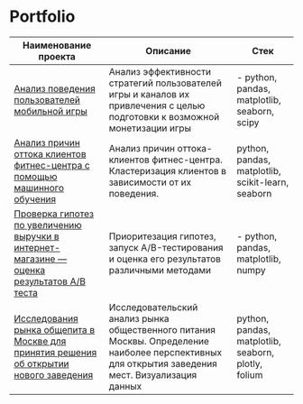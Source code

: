 # Portfolio
| Наименование проекта | Описание | Стек |
|-------------|-------------|-------------|
| [Анализ поведения пользователей мобильной игры](https://github.com/Tushkin99/Portfolio/blob/main/game_users_analysis/README.md)  | Анализ эффективности стратегий пользователей игры и каналов их привлечения с целью подготовки к возможной монетизации игры | - python, pandas, matplotlib, seaborn, scipy  |
| [Анализ причин оттока клиентов фитнес-центра с помощью машинного обучения](https://github.com/Tushkin99/Portfolio/blob/main/fitness_ml_analysis/README.md) | Анализ причин оттока-клиентов фитнес-центра. Кластеризация клиентов в зависимости от их поведения.  | python, pandas, matplotlib, scikit-learn, seaborn |
| [Проверка гипотез по увеличению выручки в интернет-магазине — оценка результатов A/B теста](https://github.com/Tushkin99/Portfolio/tree/main/AB_test_online_store)  | Приоритезация гипотез, запуск A/B-тестирования и оценка его результатов различными методами | - python, pandas, matplotlib, numpy  |
| [Исследования рынка общепита в Москве для принятия решения об открытии нового заведения](https://github.com/Tushkin99/Portfolio/tree/main/moscow_catering_research) | Исследовательский анализ рынка общественного питания Москвы. Определение наиболее перспективных для открытия заведения мест. Визуализация данных  | python, pandas, matplotlib, seaborn, plotly, folium |
